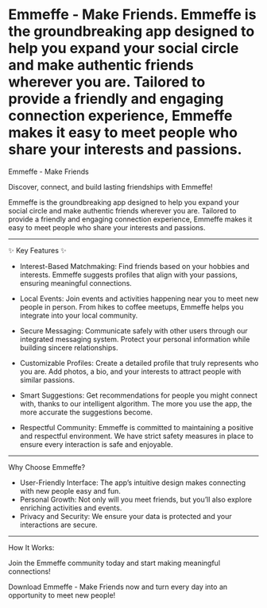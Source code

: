 # Emmeffe - Make Friends. Emmeffe is the groundbreaking app designed to help you expand your social circle and make authentic friends wherever you are. Tailored to provide a friendly and engaging connection experience, Emmeffe makes it easy to meet people who share your interests and passions.

Emmeffe - Make Friends

Discover, connect, and build lasting friendships with Emmeffe!

Emmeffe is the groundbreaking app designed to help you expand your social circle and make authentic friends wherever you are. Tailored to provide a friendly and engaging connection experience, Emmeffe makes it easy to meet people who share your interests and passions.

---

✨ Key Features ✨

- Interest-Based Matchmaking: Find friends based on your hobbies and interests. Emmeffe suggests profiles that align with your passions, ensuring meaningful connections.

- Local Events: Join events and activities happening near you to meet new people in person. From hikes to coffee meetups, Emmeffe helps you integrate into your local community.

- Secure Messaging: Communicate safely with other users through our integrated messaging system. Protect your personal information while building sincere relationships.

- Customizable Profiles: Create a detailed profile that truly represents who you are. Add photos, a bio, and your interests to attract people with similar passions.

- Smart Suggestions: Get recommendations for people you might connect with, thanks to our intelligent algorithm. The more you use the app, the more accurate the suggestions become.

- Respectful Community: Emmeffe is committed to maintaining a positive and respectful environment. We have strict safety measures in place to ensure every interaction is safe and enjoyable.

---

Why Choose Emmeffe?

- User-Friendly Interface: The app’s intuitive design makes connecting with new people easy and fun.
- Personal Growth: Not only will you meet friends, but you’ll also explore enriching activities and events.
- Privacy and Security: We ensure your data is protected and your interactions are secure.

---

How It Works:

Join the Emmeffe community today and start making meaningful connections!

Download Emmeffe - Make Friends now and turn every day into an opportunity to meet new people!
